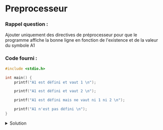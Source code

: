 # Preprocesseur

### Rappel question :

Ajouter uniquement des directives de préprocesseur pour que le programme affiche la bonne ligne en fonction de l'existence et de la valeur du symbole A1

### Code fourni :
~~~c
#include <stdio.h>

int main() {
    printf("A1 est défini et vaut 1 \n");

    printf("A1 est défini et vaut 2 \n");

    printf("A1 est défini mais ne vaut ni 1 ni 2 \n");

    printf("A1 n'est pas défini \n");
}
~~~

<details>
<summary>Solution</summary>

~~~c
#include <stdio.h>

int main() {
#if defined(A1)
    #if A1 == 1
        printf("A1 est défini et vaut 1 \n");
    #elif A1 == 2
        printf("A1 est défini et vaut 2 \n");
    #else
        printf("A1 est défini mais ne vaut ni 1 ni 2 \n");
    #endif /* A1 is defined */
#else
    printf("A1 n'est pas défini \n");
#endif
}
~~~

</details>
